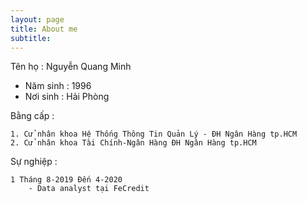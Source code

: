 ```yaml
---
layout: page
title: About me
subtitle: 
---
```


Tên họ : Nguyễn Quang Minh

- Năm sinh : 1996  
- Nơi sinh : Hải Phòng

Bằng cấp : 

    1. Cử nhân khoa Hệ Thống Thông Tin Quản Lý - ĐH Ngân Hàng tp.HCM
    2. Cử nhân khoa Tài Chính-Ngân Hàng ĐH Ngân Hàng tp.HCM

Sự nghiệp :

    1 Tháng 8-2019 Đến 4-2020
        - Data analyst tại FeCredit
